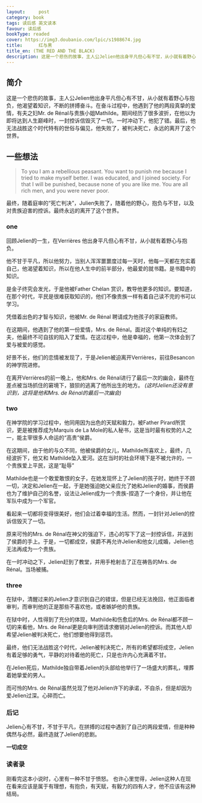 ```yaml
---
layout:     post
category: book
tags: 读后感 英文读本
favour: 读后感
bookType: readed
cover: https://img3.doubanio.com/lpic/s1988674.jpg
title:      红与黑
title_en: (THE RED AND THE BLACK)
description: 这是一个悲伤的故事，主人公Jelien他出身平凡但心有不甘，从小就有着野心与抱负，他渴望着知识，不断的拼搏奋斗。在奋斗过程中，他遇到了他的两段真挚的爱情，有夫之妇Mr. de Rénal与贵族小姐Mathilde。期间经历了很多波折，在他以为即将达到人生巅峰时，一封控诉信毁灭了一切。一时冲动下，他犯了错。最后，他无法战胜这个时代特有的世俗与偏见，他失败了，被判决死亡，永远的离开了这个世界。
---
```



## 简介
这是一个悲伤的故事，主人公Jelien他出身平凡但心有不甘，从小就有着野心与抱负，他渴望着知识，不断的拼搏奋斗。在奋斗过程中，他遇到了他的两段真挚的爱情，有夫之妇Mr. de Rénal与贵族小姐Mathilde。期间经历了很多波折，在他以为即将达到人生巅峰时，一封控诉信毁灭了一切。一时冲动下，他犯了错。最后，他无法战胜这个时代特有的世俗与偏见，他失败了，被判决死亡，永远的离开了这个世界。

## 一些想法

> To you I am a rebellious peasant. You want to punish me because I tried to make myself better.
I was educated, and I joined society. For that I will be punished, because none of you are like me.
You are all rich men, and you were never poor.

最终，随着庭审的“死亡判决”，Julien失败了，随着他的野心，抱负与不甘，以及对贵族迫害的控诉。最终永远的离开了这个世界。

### one
回顾Jelien的一生，在Verrières 他出身平凡但心有不甘，从小就有着野心与抱负。

他不甘于平凡，所以他努力，当别人浑浑噩噩度过每一天时，他每一天都在充实着自己，他渴望着知识，所以在他人生中的前半部分，他最爱的就书籍。是书籍中的知识。

是金子终究会发光，于是他被Father Chélan 赏识，教导他更多的知识。要知道，在那个时代，平民是很难获取知识的，他们不像贵族一样有着自己读不完的书可以学习。

凭借着出色的才智与知识，他被Mr. de Rénal 聘请成为他孩子的家庭教师。

在这期间，他遇到了他的第一份爱情，Mrs. de Rénal。面对这个单纯的有妇之夫，他最终不可自拔的陷入了爱情。在这过程中，他是幸福的，他第一次体会到了爱与被爱的感觉。

好景不长，他们的恋情被发现了，于是Jelien被迫离开Verrières，前往Besancon的神学院进修。

在离开Verrières的前一晚上，他和Mrs. de Rénal进行了最后一次的幽会，最终在差点被当场抓住的窘境下，狼狈的逃离了他所出生的地方。
*(这时Jelien还没有意识到，这将是他和Mrs. de Rénal的最后一次幽会)*

### two
在神学院的学习过程中，他同用因为出色的天赋和毅力，被Father Pirard所赏识，更是被推荐成为Marquis de La Mole的私人秘书，这是当时最有权势的人之一，能主宰很多人命运的“高贵”侯爵。

在这期间，由于他的与众不同，他被侯爵的女儿，Mathilde所喜欢上，最终，几经波折下，他又和 Mathilde坠入爱河。这在当时的社会环境下是不被允许的，一个贵族爱上平民，这是“耻辱”

Mathilde也是一个敢爱敢恨的女子，在她发现怀上了Jelien的孩子时，她终于不顾一切，决定和Jelien在一起，于是她强迫她父亲应允了她和Jelien的婚事，而侯爵也为了维护自己的名誉，设法让Jelien成为一个贵族-捏造了一个身份，并让他在军队中成为一个军官。

看起来一切都将变得很美好，他们会过着幸福的生活。然而，一封针对Jelien的控诉信毁灭了一切。

原来可怜的Mrs. de Rénal在神父的强迫下，违心的写下了这一封控诉信，并送到了侯爵的手上。于是，一切都成空，侯爵不再允许Jelien和他女儿成婚，Jelien也无法再成为一个贵族。

在一时冲动之下，Jelien赶到了教堂，并用手枪射击了正在祷告的Mrs. de Rénal。当场被捕。


### three
在狱中，清醒过来的Jelien才意识到自己的错误，但是已经无法挽回，他正面临者审判，而审判他的正是那些不喜欢他，或者嫉妒他的贵族。

在狱中时，人性得到了充分的体现，Mathilde和伤愈后的Mrs. de Rénal都不顾一切的来看他，Mrs. de Rénal更是向审判团请求撤销对Jelien的控诉。而其他人却希望Jelien被判决死亡，他们想要他得到惩罚。

最终，他们无法战胜这个时代，Jelien被判决死亡，所有的希望都将成空，Jelien有着足够的勇气，平静的对待着他的死亡，只是也许内心充满着不甘。

在Jelien死后，Mathilde独自带着Jelien的头部给他举行了一场盛大的葬礼，埋葬着她挚爱的男人。

而可怜的Mrs. de Rénal虽然兑现了他对Jelien许下的承诺，不自杀，但是却因为爱Jelien过深。心碎而亡。

### 后记
Jelien心有不甘，不甘于平凡，在拼搏的过程中遇到了自己的两段爱情，但是种种偶然与必然，最终造就了Jelien的悲剧。

**一切成空**

### 读者录
刚看完这本小说时，心里有一种不甘于愤怒。
也许心里觉得，Jelien这种人在现在看来应该是属于有理想，有抱负，有天赋，有毅力的四有人才，他不应该有这种结局。